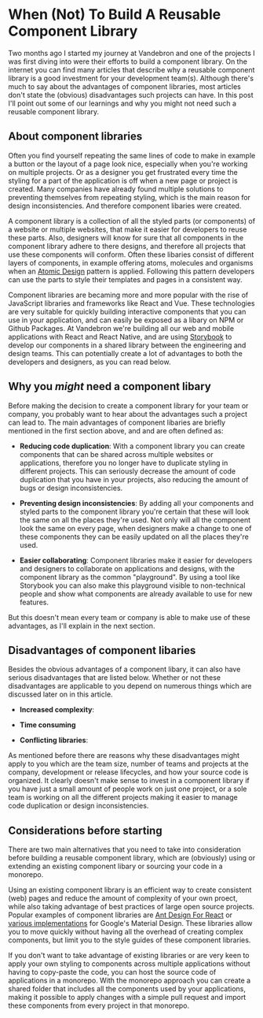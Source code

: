 # When (Not) To Build A Reusable Component Library

Two months ago I started my journey at Vandebron and one of the projects I was first diving into were their efforts to build a component library. On the internet you can find many articles that describe why a reusable component library is a good investment for your development team(s). Although there's much to say about the advantages of component libraries, most articles don't state the (obvious) disadvantages such projects can have. In this post I'll point out some of our learnings and why you might not need such a reusable component library.

## About component libraries

Often you find yourself repeating the same lines of code to make in example a button or the layout of a page look nice, especially when you're working on multiple projects. Or as a designer you get frustrated every time the styling for a part of the application is off when a new page or project is created. Many companies have already found multiple solutions to preventing themselves from repeating styling, which is the main reason for design inconsistencies. And therefore component libaries were created.

A component library is a collection of all the styled parts (or components) of a website or multiple websites, that make it easier for developers to reuse these parts. Also, designers will know for sure that all components in the component library adhere to there designs, and therefore all projects that use these components will conform. Often these libaries consist of different layers  of components, in example offering atoms, molecules and organisms when an [Atomic Design](https://bradfrost.com/blog/post/atomic-web-design/) pattern is applied. Following this pattern developers can use the parts to style their templates and pages in a consistent way.

Component libraries are becaming more and more popular with the rise of JavaScript libraries and frameworks like React and Vue. These technologies are very suitable for quickly building interactive components that you can use in your application, and can easily be exposed as a libary on NPM or Github Packages. At Vandebron we're building all our web and mobile applications with React and React Native, and are using [Storybook](https://storybook.js.org/) to develop our components in a shared library between the engineering and design teams. This can potentially create a lot of advantages to both the developers and designers, as you can read below.

## Why you *might* need a component libary

Before making the decision to create a component library for your team or company, you probably want to hear about the advantages such a project can lead to. The main advantages of component libaries are briefly mentioned in the first section above, and and are often defined as:

- **Reducing code duplication**: With a component library you can create components that can be shared across multiple websites or applications, therefore you no longer have to duplicate styling in different projects. This can seriously decrease the amount of code duplication that you have in your projects, also reducing the amount of bugs or design inconsistencies.  

- **Preventing design inconsistencies**: By adding all your components and styled parts to the component library you're certain that these will look the same on all the places they're used. Not only will all the component look the same on every page, when designers make a change to one of these components they can be easily updated on all the places they're used.

- **Easier collaborating**: Component libraries make it easier for developers and designers to collaborate on applications and designs, with the component library as the common "playground". By using a tool like Storybook you can also make this playground visible to non-technical people and show what components are already available to use for new features.

But this doesn't mean every team or company is able to make use of these advantages, as I'll explain in the next section.

## Disadvantages of component libaries

Besides the obvious advantages of a component libary, it can also have serious disadvantages that are listed below. Whether or not these disadvantages are applicable to you depend on numerous things which are discussed later on in this article.

- **Increased complexity**: 

- **Time consuming**

- **Conflicting libraries**:

As mentioned before there are reasons why these disadvantages might apply to you which are the team size, number of teams and projects at the company, development or release lifecycles, and how your source code is organized. It clearly doesn't make sense to invest in a component library if you have just a small amount of people work on just one project, or a sole team is working on all the different projects making it easier to manage code duplication or design inconsistencies.

## Considerations before starting

There are two main alternatives that you need to take into consideration before building a reusable component library, which are (obviously) using or extending an existing component libary or sourcing your code in a monorepo. 

Using an existing component library is an efficient way to create consistent (web) pages and reduce the amount of complexity of your own proect, while also taking advantage of best practices of large open source projects. Popular examples of component libraries are [Ant Design For React](https://ant.design/docs/react/introduce) or [various implementations](https://material.io/develop) for Google's Material Design. These libraries allow you to move quickly without having all the overhead of creating complex components, but limit you to the style guides of these component libraries.

If you don't want to take advantage of existing libraries or are very keen to apply your own styling to components across multiple applications without having to copy-paste the code, you can host the source code of applications in a monorepo. With the monorepo approach you can create a shared folder that includes all the components used by your applications, making it possible to apply changes with a simple pull request and import these components from every project in that monorepo.


